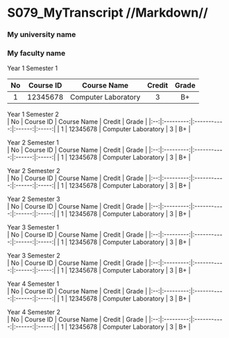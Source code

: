 # S079_MyTranscript //Markdown//

### My university name

### My faculty name

Year 1 Semester 1

| No | Course ID | Course Name | Credit | Grade |
|:--:|:---------:|:-----------:|:------:|:-----:|
| 1 |	12345678 | Computer Laboratory | 3 | B+ |
				
Year 1 Semester 2				
| No | Course ID | Course Name | Credit | Grade |
|:--:|:---------:|:-----------:|:------:|:-----:|
| 1 |	12345678 | Computer Laboratory | 3 | B+ |
				
Year 2 Semester 1				
| No | Course ID | Course Name | Credit | Grade |
|:--:|:---------:|:-----------:|:------:|:-----:|
| 1 |	12345678 | Computer Laboratory | 3 | B+ |
				
Year 2 Semester 2				
| No | Course ID | Course Name | Credit | Grade |
|:--:|:---------:|:-----------:|:------:|:-----:|
| 1 |	12345678 | Computer Laboratory | 3 | B+ |
				
Year 2 Semester 3				
| No | Course ID | Course Name | Credit | Grade |
|:--:|:---------:|:-----------:|:------:|:-----:|
| 1 |	12345678 | Computer Laboratory | 3 | B+ |
				
Year 3 Semester 1				
| No | Course ID | Course Name | Credit | Grade |
|:--:|:---------:|:-----------:|:------:|:-----:|
| 1 |	12345678 | Computer Laboratory | 3 | B+ |
				
Year 3 Semester 2				
| No | Course ID | Course Name | Credit | Grade |
|:--:|:---------:|:-----------:|:------:|:-----:|
| 1 |	12345678 | Computer Laboratory | 3 | B+ |
				
Year 4 Semester 1				
| No | Course ID | Course Name | Credit | Grade |
|:--:|:---------:|:-----------:|:------:|:-----:|
| 1 |	12345678 | Computer Laboratory | 3 | B+ |
				
Year 4 Semester 2				
| No | Course ID | Course Name | Credit | Grade |
|:--:|:---------:|:-----------:|:------:|:-----:|
| 1 |	12345678 | Computer Laboratory | 3 | B+ |
</div>
